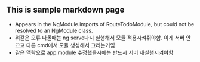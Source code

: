 ## This is sample markdown page

- Appears in the NgModule.imports of RouteTodoModule, but could not be resolved to an NgModule class.
- 위같은 오류 나올때는 ng serve다시 실행해서 모듈 적용시켜줘야함. 이게 서버 안끄고 다른 cmd에서 모듈 생성해서 그러는거임
- 같은 맥락으로 app.module 수정했을시에는 반드시 서버 재실행시켜야함

